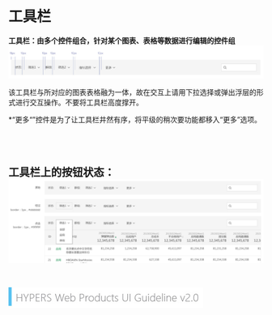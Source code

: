 # 工具栏

**工具栏：由多个控件组合，针对某个图表、表格等数据进行编辑的控件组**
![Alt text](../image/UI-Standar-LUXURY-33-2.jpg)


<p>该工具栏与所对应的图表表格融为一体，故在交互上请用下拉选择或弹出浮层的形式进行交互操作。不要将工具栏高度撑开。

*“更多“”控件是为了让工具栏井然有序，将平级的稍次要功能都移入“更多”选项。



<br>
<br>

工具栏上的按钮状态：
![Alt text](../image/UI-Standar-LUXURY-33-3.jpg)
<br>
<br>
---
![mark logo](../image/UI-Standar-V.jpg)


